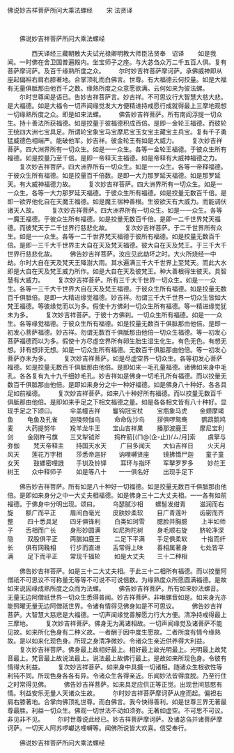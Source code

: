   佛说妙吉祥菩萨所问大乘法螺经
                        　　宋 法贤译

                        
        　      


　　佛说妙吉祥菩萨所问大乘法螺经

　　　　西天译经三藏朝散大夫试光禄卿明教大师臣法贤奉　诏译
　　如是我闻。一时佛在舍卫国普遍殿内。坐宝师子之座。与大苾刍众万二千五百人俱。复有菩萨摩诃萨。及百千缘熟所度之众。
　　尔时妙吉祥菩萨摩诃萨。承佛威神即从座起偏袒右肩右膝著地。合掌顶礼而白佛言。世尊。有大福德云何挍量。如是大福有无量俱胝那由他百千之数。缘熟所度之众意愿欲满。云何如来为彼法螺。
　　尔时世尊闻是语已。告妙吉祥菩萨言。妙吉祥。不可思议行大智慧大慈大悲。是大福德。如是大福令一切声闻缘觉发大方便精进持戒愿行成就得最上三摩地观想一切缘熟所度之众。即是如来法螺。
　　佛告妙吉祥菩萨。所有南阎浮提一切众生。持十善法所获福德。如是挍量于彼福德积成百倍。是即一金轮王福德。而彼轮王统四大洲七宝具足。所谓轮宝象宝马宝摩尼宝玉女宝主藏宝主兵宝。复有千子勇猛威德色相端严。能破他军。妙吉祥。彼金轮王有如是大威力。
　　复次妙吉祥菩萨。四大洲界所有一切众生。如是一一众生。各等一金轮王福德。于彼众生所有福德。如是挍量乃至千倍。是即一帝释天主福德。如是帝释有大威神福德之力。
　　复次妙吉祥菩萨。四大洲界所有一切众生。如是一一众生。各等一帝释福德。于彼众生所有福德。如是挍量百千倍数。是即一大力那罗延天福德。如是那罗延天。有大威神福德力故。
　　复次妙吉祥菩萨。四大洲界所有一切众生。如是一一众生。各等一大力那罗延天福德。于彼众生所有福德。如是挍量无数百千倍。是即一欲界他化自在天魔王福德。如是魔王宿种善根。生彼欲天有大威力。而能调伏诸天人故。
　　复次妙吉祥菩萨。四大洲界所有一切众生。如是一一众生。各等一魔王福德。于彼众生所有福德。如是挍量无数百千倍。是即一二千世界梵天福德。而彼梵天于二千世界行慈悲化故。
　　复次妙吉祥菩萨。于二千世界所有众生。如是一一众生。各等一二千世界梵天福德于彼所有福德。如是挍量无数百千倍。是即一三千大千世界主大自在天及梵天福德。彼大自在天及梵王。于三千大千世界行慈悲化故。
　　佛告妙吉祥菩萨。汝应见此劫坏之时。大火所烧经一中劫。尔时大自在天及梵天王降澍大雨。其水遍满三千大千世界上至梵天。而此大水即是大自在天及梵王威力所作。如是大自在天及彼梵王。种大善根得生彼天。具智慧有大威力。
　　复次妙吉祥菩萨。所有三千大千世界一切众生。如是一一众生。各等一三千大千世界大自在天及梵王福德。于彼众生所有福德。如是挍量无数百千俱胝倍。是即一大精进缘觉福德。妙吉祥。勿谓三千大千世界一切众生皆如大梵王福德。等彼缘觉而以为多。假使十方佛刹一切众生所有福德。等一精进缘觉犹未为多。
　　复次妙吉祥菩萨。于彼十方佛刹。一切众生所有福德。如是一一众生。各等缘觉福德。于彼众生所有福德。如是挍量无数百千俱胝那由他倍。是即一初发心菩萨福德。妙吉祥。勿谓无数百千俱胝那由他倍一切众生福德。等一初发心菩萨福德而以为多。假使十方尽虚空界所有卵生胎生湿生化生。有色无色。有想无想。非有想非无想。如是一切众生所有福德。无数百千俱胝那由他倍。等一初发心菩萨亦未为多。
　　复次妙吉祥菩萨。如是尽虚空界一切众生。各等初发心菩萨福德。如是挍量无数百千俱胝那由他倍。是即如来一毛孔量福德。诸佛如来身中毛孔。各各复有九十九千细妙毛孔。妙吉祥如是佛身一切毛孔所有福德。而以挍量无数百千俱胝那由他倍。是即如来身分之中一种好福德。如是佛身八十种好。各各具足如前福德。
　　复次妙吉祥菩萨。如来八十种好所有福德。而以挍量无数百千俱胝那由他倍。是即如来手足之下相文福德之量。如是各各相文皆有八十种好。显现手足之下颂曰。
　　伞盖幢吉祥　　鬘钩冠宝杖
　　宝瓶象马虎　　金翅摩竭鱼
　　龟鱼及孔雀　　迦陵频伽鸟
　　命命佐沙鸟　　拶俱啰鸳鸯
　　鹦鹉鹅鸠麦　　大药提努牛
　　羖羊龙牛王　　宝山吉祥果
　　播那波鹿王　　摩尼宝利剑
　　金刚杵弓旗　　三叉犁钺斧
　　捣杵箭[(ㄇ@(企-止))/ㄙ/月]索　　虞拏与弥伽
　　梵天帝释主　　持国天水天
　　广目多闻天　　大仙吉祥日
　　火天月风天　　莲花万字相
　　莎悉帝迦好　　讷哩嚩贤座
　　镜拂憍尸迦　　童子童女天
　　鼓螺密哩誐　　手钏及铃铎
　　耳环与指环　　军拏罗罗多
　　妙花王树王　　众中释师子
　　如是等八十　　一一俱名好
　　出现手足下

　　佛告妙吉祥菩萨。所有如是八十种好一切福德。如是挍量无数百千俱胝那由他倍。是即如来身分之中一大丈夫相福德。如是佛身三十二大丈夫相。一一各有如前福德。于佛身中分明出现。颂曰。
　　乌瑟腻沙相　　螺髻发绀青
　　滋润而右旋　　额广而平正
　　眉间白毫光　　皮肤妙柔软
　　目广青莲叶　　齿密而齐整
　　四十悉具足　　四牙俱锋利
　　白类如珂雪　　腮脸并胸臆
　　上半如师子　　舌相而广长
　　身形妙圆满　　如尼拘陀树
　　身毛顺右旋　　脐轮净深隐
　　双股俱平正　　两腨如鹿王
　　二足下平满　　手足俱柔软
　　十指而纤长　　俱有网鞔相
　　行步而直进　　舌常得上味
　　善相属著身　　七处皆平满
　　足下而平正　　常现千辐轮
　　如是大丈夫　　三十二种相

　　佛告妙吉祥菩萨。如是三十二大丈夫相。于此三十二相所有福德。而以挍量阿僧祇不可思议不可称量无等等不可说不可说倍数。为缘熟度众所愿圆满福德。是故如来说因缘成熟所度之众而为法螺。
　　佛告妙吉祥菩萨。所有如来妙法螺音。无量无边阿僧祇世界一切众生悉得普闻。妙吉祥菩萨。非唯螺音如是。如来身光亦能照曜无量无边阿僧祇世界。令诸有情得见佛身如是不可思议。
　　佛告妙吉祥菩萨。大智慧大慈悲是大福德。一切声闻缘觉善解愿力行大方便。清净持戒得最上三摩地。
　　复次妙吉祥菩萨。佛身无为离诸相故。一切声闻缘觉及诸菩萨不能见故。如来所化色身有二种义故。一者酬于因中度生愿故。二者所度有情今缘熟故。是以如来化现色身。所现之身清净微妙。令诸众生亲近供养得大利益。
　　复次妙吉祥菩萨。佛身最上故相好最上。相好最上故光明最上。光明最上故梵音最上。梵音最上故说法最上。说法最上故佛行最上。是故如来所现色身。令彼有情得大利益。
　　复次妙吉祥菩萨。如来身中具摄一切诸相。随诸众生根欲性等利钝不同。所现色身各各有异。令诸众生各得亲近。乐闻妙法皆得度脱。乃至行住之时常得见佛。
　　佛告妙吉祥菩萨。如来具足应供正等正觉。出现世间慈愍有情。利益安乐无量人天诸众生故。
　　尔时妙吉祥菩萨摩诃萨从座而起。偏袒右肩右膝著地。合掌向佛顶礼世尊。而白佛言。我今快得善利。如是世尊三界无著最尊最胜。利益一切众生。佛观一切世法不动如须弥。无著如虚空。不可思不可议。非见非不见。
　　尔时世尊说此经已。妙吉祥菩萨摩诃萨。及诸苾刍并诸菩萨摩诃萨。一切天人阿苏啰巘达哩嚩等。闻佛所说皆大欢喜。信受奉行。

　　佛说妙吉祥菩萨所问大乘法螺经


